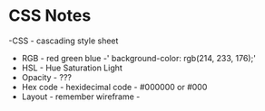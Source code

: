 # CSS Notes

-CSS - cascading style sheet 
- RGB - red green blue -' background-color: rgb(214, 233, 176);'
- HSL - Hue Saturation Light 
- Opacity - ???
- Hex code - hexidecimal code - #000000 or #000
- Layout - remember wireframe - 